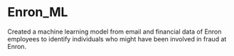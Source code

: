 # Enron_ML
Created a machine learning model from email and financial data of Enron employees to identify individuals who might have been involved in fraud at Enron.
